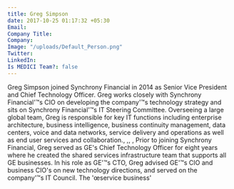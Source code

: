 ```yaml
---
title: Greg Simpson
date: 2017-10-25 01:17:32 +05:30
Email: 
Company Title: 
Company: 
Image: "/uploads/Default_Person.png"
Twitter: 
LinkedIn: 
Is MEDICI Team?: false
---
```


Greg Simpson joined Synchrony Financial in 2014 as Senior Vice President and Chief Technology Officer. Greg works closely with Synchrony Financial'™s CIO on developing the company'™s technology strategy and sits on Synchrony Financial'™s IT Steering Committee. Overseeing a large global team, Greg is responsible for key IT functions including enterprise architecture, business intelligence, business continuity management, data centers, voice and data networks, service delivery and operations as well as end user services and collaboration., ,, , Prior to joining Synchrony Financial, Greg served as GE's Chief Technology Officer for eight years where he created the shared services infrastructure team that supports all GE businesses. In his role as GE'™s CTO, Greg advised GE'™s CIO and business CIO's on new technology directions, and served on the company'™s IT Council. The 'œservice business'